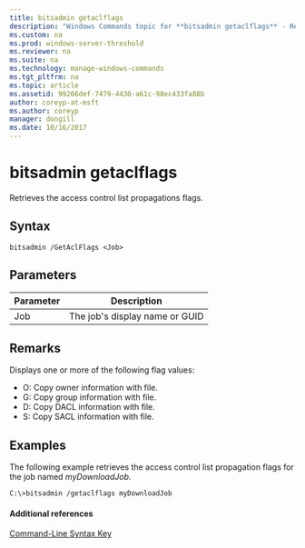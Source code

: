 ```yaml
---
title: bitsadmin getaclflags
description: "Windows Commands topic for **bitsadmin getaclflags** - Retrieves the access control list propagations flags."
ms.custom: na
ms.prod: windows-server-threshold
ms.reviewer: na
ms.suite: na
ms.technology: manage-windows-commands
ms.tgt_pltfrm: na
ms.topic: article
ms.assetid: 99266def-7479-4430-a61c-98ec433fa88b
author: coreyp-at-msft
ms.author: coreyp
manager: dongill
ms.date: 10/16/2017
---
```


# bitsadmin getaclflags



Retrieves the access control list propagations flags.

## Syntax

```
bitsadmin /GetAclFlags <Job>
```

## Parameters

|Parameter|Description|
|---------|-----------|
|Job|The job's display name or GUID|

## Remarks

Displays one or more of the following flag values:
-   O: Copy owner information with file.
-   G: Copy group information with file.
-   D: Copy DACL information with file.
-   S: Copy SACL information with file.

## <a name="BKMK_examples"></a>Examples

The following example retrieves the access control list propagation flags for the job named *myDownloadJob*.
```
C:\>bitsadmin /getaclflags myDownloadJob
```

#### Additional references

[Command-Line Syntax Key](command-line-syntax-key.md)